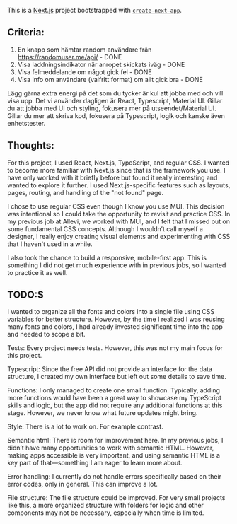 This is a [Next.js](https://nextjs.org) project bootstrapped with [`create-next-app`](https://nextjs.org/docs/app/api-reference/cli/create-next-app).

## Criteria: 
1. En knapp som hämtar random användare från https://randomuser.me/api/ - DONE
2. Visa laddningsindikator när anropet skickats iväg - DONE
3. Visa felmeddelande om något gick fel - DONE
4. Visa info om användare (valfritt format) om allt gick bra - DONE

Lägg gärna extra energi på det som du tycker är kul att jobba med och vill visa upp. Det vi använder dagligen är React, Typescript, Material UI. Gillar du att jobba med UI och styling, fokusera mer på utseendet/Material UI. Gillar du mer att skriva kod, fokusera på Typescript, logik och kanske även enhetstester.
## 

## Thoughts:

For this project, I used React, Next.js, TypeScript, and regular CSS. I wanted to become more familiar with Next.js since that is the framework you use. I have only worked with it briefly before but found it really interesting and wanted to explore it further. I used Next.js-specific features such as layouts, pages, routing, and handling of the "not found" page.


I chose to use regular CSS even though I know you use MUI. This decision was intentional so I could take the opportunity to revisit and practice CSS. In my previous job at Allevi, we worked with MUI, and I felt that I missed out on some fundamental CSS concepts.
 Although I wouldn’t call myself a designer, I really enjoy creating visual elements and experimenting with CSS that I haven't used in a while.

I also took the chance to build a responsive, mobile-first app. This is something I did not get much experience with in previous jobs, so I wanted to practice it as well.


## TODO:S
I wanted to organize all the fonts and colors into a single file using CSS variables for better structure. However, by the time I realized I was reusing many fonts and colors, I had already invested significant time into the app and needed to scope a bit.

Tests:
Every project needs tests. However, this was not my main focus for this project.

Typescript: Since the free API did not provide an interface for the data structure, I created my own interface but left out some details to save time.

Functions: I only managed to create one small function. Typically, adding more functions would have been a great way to showcase my TypeScript skills and logic, but the app did not require any additional functions at this stage. However, we never know what future updates might bring.

Style: There is  a lot to work on. For example contrast.

Semantic html: There is room for improvement here. In my previous jobs, I didn’t have many opportunities to work with semantic HTML. However, making apps accessible is very important, and using semantic HTML is a key part of that—something I am eager to learn more about.

Error handling: I currently do not handle errors specifically based on their error codes, only in general. This can improve a lot.

File structure: The file structure could be improved. For very small projects like this, a more organized structure with folders for logic and other components may not be necessary, especially when time is limited.
